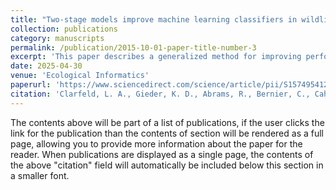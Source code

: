 ```yaml
---
title: "Two-stage models improve machine learning classifiers in wildlife research: A case study in identifying false positive detections of Ruffed Grouse"
collection: publications
category: manuscripts
permalink: /publication/2015-10-01-paper-title-number-3
excerpt: 'This paper describes a generalized method for improving performance of Machine Learning classifiers with an example application of acoustic detection of Ruffed Grouse.'
date: 2025-04-30
venue: 'Ecological Informatics'
paperurl: 'https://www.sciencedirect.com/science/article/pii/S157495412500175X'
citation: 'Clarfeld, L. A., Gieder, K. D., Abrams, R., Bernier, C., Cahill, J., Staats, S., ... & Donovan, T. M. (2025). Two-stage models improve machine learning classifiers in wildlife research: A case study in identifying false positive detections of Ruffed Grouse. Ecological Informatics, 103166.'
---
```


The contents above will be part of a list of publications, if the user clicks the link for the publication than the contents of section will be rendered as a full page, allowing you to provide more information about the paper for the reader. When publications are displayed as a single page, the contents of the above "citation" field will automatically be included below this section in a smaller font.
